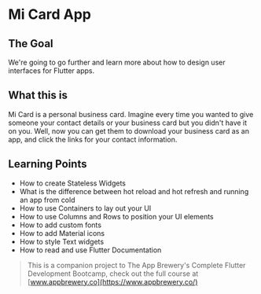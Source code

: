 # Mi Card App

## The Goal

We're going to go further and learn more about how to design user interfaces for Flutter apps.

## What this is

Mi Card is a personal business card. Imagine every time you wanted to give someone your contact details or your business card but you didn't have it on you. Well, now you can get them to download your business card as an app, and click the links for your contact information.

## Learning Points

* How to create Stateless Widgets
* What is the difference between hot reload and hot refresh and running an app from cold
* How to use Containers to lay out your UI
* How to use Columns and Rows to position your UI elements
* How to add custom fonts
* How to add Material icons
* How to style Text widgets
* How to read and use Flutter Documentation

>This is a companion project to The App Brewery's Complete Flutter Development Bootcamp, check out the full course at [www.appbrewery.co](https://www.appbrewery.co/)
